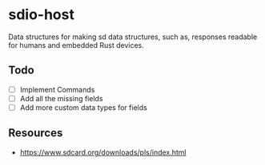 # sdio-host

Data structures for making sd data structures, such as, responses readable for humans and embedded Rust devices.

## Todo
 - [ ] Implement Commands
 - [ ] Add all the missing fields
 - [ ] Add more custom data types for fields

## Resources

 - https://www.sdcard.org/downloads/pls/index.html
